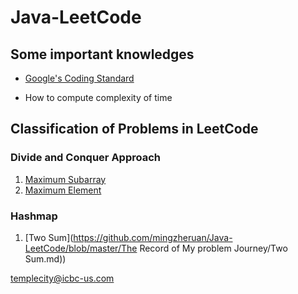 # Java-LeetCode
## Some important knowledges

+ [Google's Coding Standard](https://google.github.io/styleguide/javaguide.html)

+ How to compute complexity of time

## Classification of Problems in LeetCode

### Divide and Conquer Approach

1. [Maximum Subarray](https://github.com/mingzheruan/Java-LeetCode/blob/master/The%20Record%20of%20My%20problem%20Journey/Maximum%20Subarray.md)
2. [Maximum Element](https://github.com/mingzheruan/Java-LeetCode/blob/master/The%20Record%20of%20My%20problem%20Journey/Majority%20Element.md)

### Hashmap

1. [Two Sum](https://github.com/mingzheruan/Java-LeetCode/blob/master/The Record of My problem Journey/Two Sum.md))

templecity@icbc-us.com


